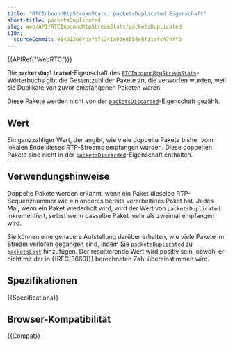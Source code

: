 ```yaml
---
title: "RTCInboundRtpStreamStats: packetsDuplicated Eigenschaft"
short-title: packetsDuplicated
slug: Web/API/RTCInboundRtpStreamStats/packetsDuplicated
l10n:
  sourceCommit: 954612667bafd71241a93e8554e8f11afc474ff3
---
```


{{APIRef("WebRTC")}}

Die **`packetsDuplicated`**-Eigenschaft des [`RTCInboundRtpStreamStats`](/de/docs/Web/API/RTCInboundRtpStreamStats)-Wörterbuchs gibt die Gesamtzahl der Pakete an, die verworfen wurden, weil sie Duplikate von zuvor empfangenen Paketen waren.

Diese Pakete werden nicht von der [`packetsDiscarded`](/de/docs/Web/API/RTCInboundRtpStreamStats/packetsDiscarded)-Eigenschaft gezählt.

## Wert

Ein ganzzahliger Wert, der angibt, wie viele doppelte Pakete bisher vom lokalen Ende dieses RTP-Streams empfangen wurden. Diese doppelten Pakete sind nicht in der [`packetsDiscarded`](/de/docs/Web/API/RTCInboundRtpStreamStats/packetsDiscarded)-Eigenschaft enthalten.

## Verwendungshinweise

Doppelte Pakete werden erkannt, wenn ein Paket dieselbe RTP-Sequenznummer wie ein anderes bereits verarbeitetes Paket hat. Jedes Mal, wenn ein Paket wiederholt wird, wird der Wert von `packetsDuplicated` inkrementiert, selbst wenn dasselbe Paket mehr als zweimal empfangen wird.

Sie können eine genauere Aufstellung darüber erhalten, wie viele Pakete im Stream verloren gegangen sind, indem Sie `packetsDuplicated` zu [`packetsLost`](/de/docs/Web/API/RTCInboundRtpStreamStats/packetsLost) hinzufügen. Der resultierende Wert wird positiv sein, obwohl er nicht mit der in {{RFC(3660)}} berechneten Zahl übereinstimmen wird.

## Spezifikationen

{{Specifications}}

## Browser-Kompatibilität

{{Compat}}
